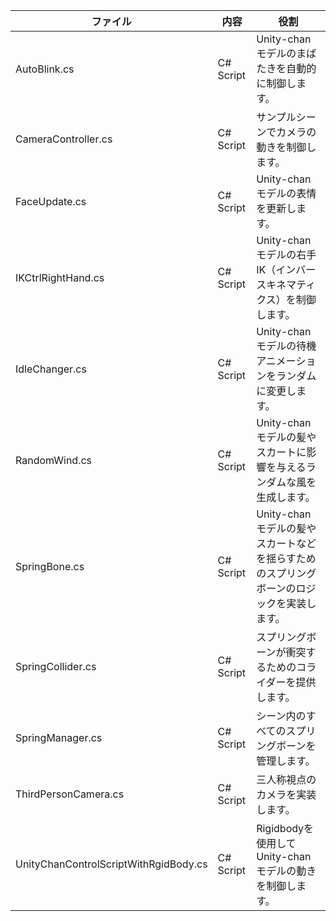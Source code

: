 | ファイル | 内容 | 役割 |
|---|---|---|
| AutoBlink.cs | C# Script | Unity-chanモデルのまばたきを自動的に制御します。 |
| CameraController.cs | C# Script | サンプルシーンでカメラの動きを制御します。 |
| FaceUpdate.cs | C# Script | Unity-chanモデルの表情を更新します。 |
| IKCtrlRightHand.cs | C# Script | Unity-chanモデルの右手IK（インバースキネマティクス）を制御します。 |
| IdleChanger.cs | C# Script | Unity-chanモデルの待機アニメーションをランダムに変更します。 |
| RandomWind.cs | C# Script | Unity-chanモデルの髪やスカートに影響を与えるランダムな風を生成します。 |
| SpringBone.cs | C# Script | Unity-chanモデルの髪やスカートなどを揺らすためのスプリングボーンのロジックを実装します。 |
| SpringCollider.cs | C# Script | スプリングボーンが衝突するためのコライダーを提供します。 |
| SpringManager.cs | C# Script | シーン内のすべてのスプリングボーンを管理します。 |
| ThirdPersonCamera.cs | C# Script | 三人称視点のカメラを実装します。 |
| UnityChanControlScriptWithRgidBody.cs | C# Script | Rigidbodyを使用してUnity-chanモデルの動きを制御します。 |
